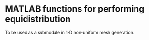 # MATLAB functions for performing equidistribution

To be used as a submodule in 1-D non-uniform mesh generation.
